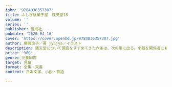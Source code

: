 ```yaml
---
isbn: '9784036357307'
title: ふしぎ駄菓子屋　銭天堂13
volume: ''
series: ''
publisher: 偕成社
pubdate: '2020-04-16'
cover: 'https://cover.openbd.jp/9784036357307.jpg'
author: 廣嶋玲子／著 jyajya／イラスト
description: 銭天堂について調査をすすめてきた六条は、次の策に出る。小銭を関係者にもたせてお店にたどりつこうというのだ。シリーズ第13作。
price: '900'
genre: 児童図書
target: 児童
format: 全集・双書
content: 日本文学、小説・物語

---
```

